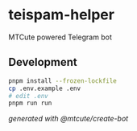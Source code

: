# teispam-helper

MTCute powered Telegram bot

## Development

```bash
pnpm install --frozen-lockfile
cp .env.example .env 
# edit .env
pnpm run run
```

*generated with @mtcute/create-bot*